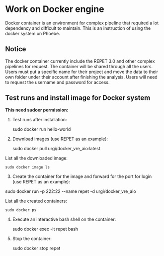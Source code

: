 # Work on Docker engine

Docker container is an environment  for complex pipeline that required a lot dependency and difficult to maintain. This is an instruction of using the docker system on Phoebe.
## Notice

The docker container currently include the REPET 3.0 and other complex pipelines for request. The container will be shared through all the users. Users must put a specific name for their project and move the data to their own folder under their account after finishing the analysis. Users will need to request the username and password for access.

## Test runs and install image for Docker system

**This need sudoer permission:**

1.  Test runs after installation:
	
    sudo docker run hello-world

2.  Download images (use REPET as an example):
	
    sudo docker pull urgi/docker_vre_aio:latest

List all the downloaded image:
	
    sudo docker image ls

3.  Create the container for the image and forward for the port for login (use REPET as an example):
	
sudo docker run -p 222:22 --name repet -d urgi/docker_vre_aio

List all the created containers:
	
    sudo docker ps

4.  Execute an interactive bash shell on the container:
	
    sudo docker exec -it repet bash

5.  Stop the container:
	
    sudo docker stop repet

